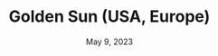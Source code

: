 ---
layout: gba
title: "Golden Sun (USA, Europe)"
categories:
 - approved
 - gba
 - universal
 - safe
tags:
- golden sun
- farming
date: May 9, 2023
permalink: /games/golden-sun/play/details
publisher: Nintendo
gid: golden-sun
---